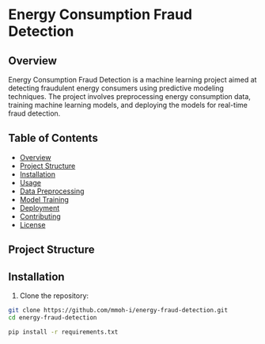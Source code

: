 # Energy Consumption Fraud Detection

## Overview
Energy Consumption Fraud Detection is a machine learning project aimed at detecting fraudulent energy consumers using predictive modeling techniques. The project involves preprocessing energy consumption data, training machine learning models, and deploying the models for real-time fraud detection.

## Table of Contents

- [Overview](#overview)
- [Project Structure](#project-structure)
- [Installation](#installation)
- [Usage](#usage)
- [Data Preprocessing](#data-preprocessing)
- [Model Training](#model-training)
- [Deployment](#deployment)
- [Contributing](#contributing)
- [License](#license)

## Project Structure


## Installation

1. Clone the repository:

```bash
git clone https://github.com/mmoh-i/energy-fraud-detection.git
cd energy-fraud-detection

pip install -r requirements.txt

